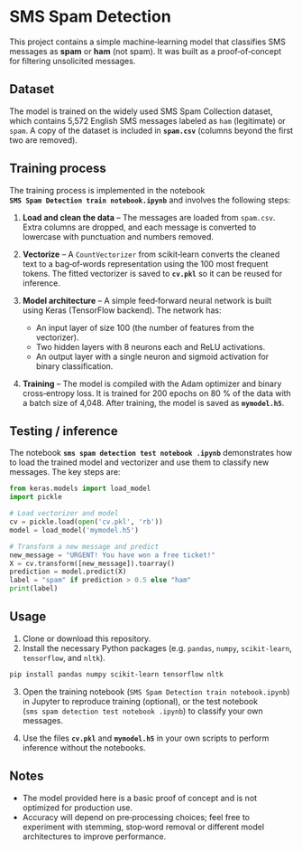 # SMS Spam Detection

This project contains a simple machine‑learning model that classifies SMS messages as **spam** or **ham** (not spam).  It was built as a proof‑of‑concept for filtering unsolicited messages.

## Dataset

The model is trained on the widely used SMS Spam Collection dataset, which contains 5,572 English SMS messages labeled as `ham` (legitimate) or `spam`.  A copy of the dataset is included in **`spam.csv`** (columns beyond the first two are removed).

## Training process

The training process is implemented in the notebook **`SMS Spam Detection train notebook.ipynb`** and involves the following steps:

1. **Load and clean the data** – The messages are loaded from `spam.csv`.  Extra columns are dropped, and each message is converted to lowercase with punctuation and numbers removed.

2. **Vectorize** – A `CountVectorizer` from scikit‑learn converts the cleaned text to a bag‑of‑words representation using the 100 most frequent tokens.  The fitted vectorizer is saved to **`cv.pkl`** so it can be reused for inference.

3. **Model architecture** – A simple feed‑forward neural network is built using Keras (TensorFlow backend).  The network has:
   * An input layer of size 100 (the number of features from the vectorizer).
   * Two hidden layers with 8 neurons each and ReLU activations.
   * An output layer with a single neuron and sigmoid activation for binary classification.

4. **Training** – The model is compiled with the Adam optimizer and binary cross‑entropy loss.  It is trained for 200 epochs on 80 % of the data with a batch size of 4,048.  After training, the model is saved as **`mymodel.h5`**.

## Testing / inference

The notebook **`sms spam detection test notebook .ipynb`** demonstrates how to load the trained model and vectorizer and use them to classify new messages.  The key steps are:

```python
from keras.models import load_model
import pickle

# Load vectorizer and model
cv = pickle.load(open('cv.pkl', 'rb'))
model = load_model('mymodel.h5')

# Transform a new message and predict
new_message = "URGENT! You have won a free ticket!"
X = cv.transform([new_message]).toarray()
prediction = model.predict(X)
label = "spam" if prediction > 0.5 else "ham"
print(label)
```

## Usage

1. Clone or download this repository.
2. Install the necessary Python packages (e.g. `pandas`, `numpy`, `scikit‑learn`, `tensorflow`, and `nltk`).

```bash
pip install pandas numpy scikit-learn tensorflow nltk
```

3. Open the training notebook (`SMS Spam Detection train notebook.ipynb`) in Jupyter to reproduce training (optional), or the test notebook (`sms spam detection test notebook .ipynb`) to classify your own messages.

4. Use the files **`cv.pkl`** and **`mymodel.h5`** in your own scripts to perform inference without the notebooks.

## Notes

* The model provided here is a basic proof of concept and is not optimized for production use.
* Accuracy will depend on pre‑processing choices; feel free to experiment with stemming, stop‑word removal or different model architectures to improve performance.